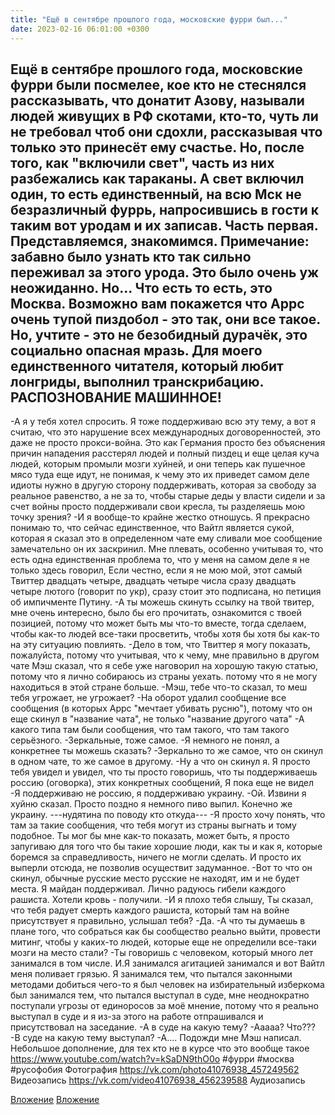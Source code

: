 ```yaml
---
title: "Ещё в сентябре прошлого года, московские фурри был..."
date: 2023-02-16 06:01:00 +0300
---
```


Ещё в сентябре прошлого года, московские фурри были посмелее, кое кто не стеснялся рассказывать, что донатит Азову, называли людей живущих в РФ скотами, кто-то, чуть ли не требовал чтоб они сдохли, рассказывая что только это принесёт ему счастье.
Но, после того, как "включили свет", часть из них разбежались как тараканы.
А свет включил один, то есть единственный, на всю Мск не безразличный фуррь, напросившись в гости к таким вот уродам и их записав.
Часть первая. Представляемся, знакомимся.
Примечание: забавно было узнать кто так сильно переживал за этого урода. Это было очень уж неожиданно. Но... Что есть то есть, это Москва. Возможно вам покажется что Аррс очень тупой пиздобол - это так, они все такое. Но, учтите - это не безобидный дурачёк, это социально опасная мразь.
Для моего единственного читателя, который любит лонгриды, выполнил транскрибацию. РАСПОЗНОВАНИЕ МАШИННОЕ!
-----------------
-А я у тебя хотел спросить. Я тоже поддерживаю всю эту тему, а вот я считаю, что это нарушение всех международных договоренностей, это даже не просто прокси-война. Это как Германия просто без объяснения причин нападения расстерял людей и полный пиздец и еще целая куча людей, которым промыли мозги хуйней, и они теперь как пушечное мясо туда еще идут, не понимая, к чему это их приведет самом деле идиоты нужно в другую сторону поддерживать, которая за свободу за реальное равенство, а не за то, чтобы старые деды у власти сидели и за счет войны просто поддерживали свои кресла, ты разделяешь мою точку зрения?
-И я вообще-то крайне жестко отношусь. Я прекрасно понимаю то, что сейчас единственное, что Вайтл является сукой, которая я сказал это в определенном чате ему сливали мое сообщение замечательно он их заскринил. Мне плевать, особенно учитывая то, что есть одна единственная проблема то, что у меня на самом деле я не только здесь говорил, Если честно, если я не мою мой, этот самый Твиттер двадцать четыре, двадцать четыре числа сразу двадцать четыре лютого (говорит по укр), сразу стоит это подписана, но петиция об импичменте Путину.
-А ты можешь скинуть ссылку на твой твитер, мне очень интересно, было бы его прочитать, ознакомится с твоей позицией, потому что может быть мы что-то вместе, тогда сделаем, чтобы как-то людей все-таки просветить, чтобы хотя бы хотя бы как-то на эту ситуацию повлиять.
-Дело в том, что Твиттер я могу показать, пожалуйста, потому что учитывая, что к чему, мне правильно в другом чате Мэш сказал, что я себе уже наговорил на хорошую такую статью, потому что я лично собираюсь из страны уехать. потому что я не могу находиться в этой стране больше.
-Мэш, тебе что-то сказал, то меш тебя угрожает, не угрожает?
-На оборот удалил сообщение все сообщения (в которых Аррс "мечтает убивать русню"), потому что он еще скинул в "название чата", не только "название другого чата"
-А какого типа там были сообщения, что там такого, что там такого серьёзного.
-Зеркальные, тоже самое.
-Я немного не понял, а конкретнее ты можешь сказать?
-Зеркально то же самое, что он скинул в одном чате, то же самое в другому.
-Ну а что он скинул я. Я просто тебя увидел и увидел, что ты просто говоришь, что ты поддерживаешь россию (оговорка), этих конкретных сообщений, Я пока еще не видел
-Я поддерживаю не россию, я поддерживаю украину.
-Ой. Извини я хуйню сказал. Просто поздно я немного пиво выпил. Конечно же украину.
---нудятина по поводу кто откуда---
-Я просто хочу понять, что там за такие сообщения, что тебя могут из страны выгнать и тому подобное. Ты мог бы мне как-то показать, может быть, я просто запугиваю для того что бы такие хорошие люди, как ты и как я, которые боремся за справедливость, ничего не могли сделать. И просто их выперли отсюда, не позволив осуществит задуманное.
-Вот то что он скинул, обычные русские место русские не находят, им и не будет места. Я майдан поддерживал. Лично радуюсь гибели каждого рашиста. Хотели кровь - получили.
-И я плохо тебя слышу, Ты сказал, что тебя радует смерть каждого рашиста, который там на войне присутствует я правильно, услышал тебя?
-Да.
-А что ты думаешь в плане того, что собраться как бы сообщество реально выйти, провести митинг, чтобы у каких-то людей, которые еще не определили все-таки мозги на место стали?
-Ты говоришь с человеком, который много лет занимался в том числе. И.Я занимался агитацией занимался и вот Вайтл меня поливает грязью. Я занимался тем, что пытался законными методами добиться чего-то я был человек на избирательный изберкома был занимался тем, что пытался выступал в суде, мне неоднократно поступали угрозы от единоросов за моё мнение, потому что я реально выступал в суде и я из-за этого на работе отпрашивался и присутствовал на заседание.
-А в суде на какую тему?
-Ааааа? Что???
-В суде на какую тему выступал?
-А.... Подожди мне Мэш написал.
Небольшое дополнение, для тех кто не в курсе что это вообще такое https://www.youtube.com/watch?v=kSaDN9thO0o
#фурри #москва #русофобия
Фотография
https://vk.com/photo41076938_457249562
Видеозапись
https://vk.com/video41076938_456239588
Аудиозапись

[Вложение](https://vk.com/photo41076938_457249562)
[Вложение](https://vk.com/video41076938_456239588)
